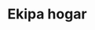 ---
title: "Ekipa hogar"
url: /lecheria/ekipa-hogar-avenida-intercomunal-andres-bello/
shop: Eisenwaren
---